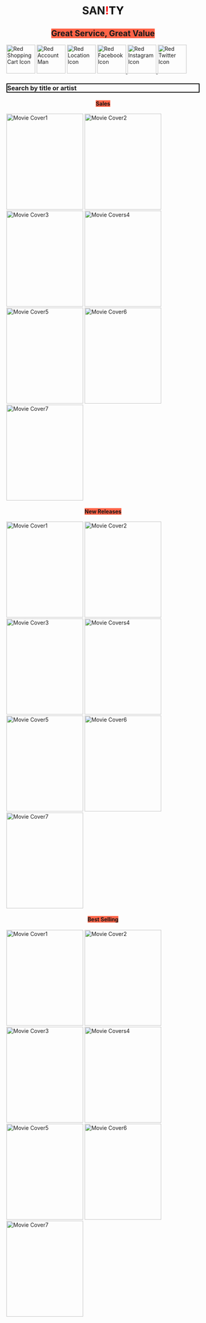 <!DOCTYPE html>
<html>
<head>

<h1 style="text-align:center;">SAN<span style="color:red;">!<span style="color:black;">TY</h1>

<style>
img {
        width: 100&%;
}
</style>
</head>
<body>

<h2 style="text-align:center;"><span style="background-color:Tomato;">Great Service, Great Value</h2>

<img src="http://images.all-free-download.com/images/graphiclarge/shopping_cart_icon_vector_red_background_280670.jpg" alt="Red Shopping Cart Icon" width="75" height="75">
<img src="http://icons.iconarchive.com/icons/custom-icon-design/flatastic-4/256/User-red-icon.png" alt="Red Account Man" width="75" height="75">
<img src="https://sportinglife10k.ca/toronto/wp-content/uploads/2016/09/red-location-icon.png" alt="Red Location Icon" width="75" height="75">

<a href="https://www.facebook.com/sanityonline">
        <img src="https://inclouddesign.com/wp-content/uploads/2017/12/facebook-fanpage-incloud-design-tinypng.png" alt="Red Facebook Icon" width="75" height="75">
</a>

<a href="https://www.instagram.com/sanityau/">
        <img src="http://antonalberts.com/wp-content/uploads/2016/06/Instagram-Red.png" alt="Red Instagram Icon" width="75" height="75">
</a>

<a href="https://twitter.com/sanityonline">
        <img src="https://smallimg.pngkey.com/png/small/21-219952_red-twitter-logo-png-picture-transparent-library-twitter.png" alt="Red Twitter Icon" width="75" height="75">
</a>

<h3 style="border:2px solid black;">Search by title or artist</h3>

<h4 style="text-align:center;"><span style="background-color:Tomato;">Sales</h4>
<img src="https://www.media4.hw-static.com/media/2015/12/fright-night-columbia-pictures-everett-122315.jpg" alt="Movie Cover1" width="200" height="250"> 
<img src="https://www.coverwhiz.com/uploads/movies/Harry-Potter-And-The-Deathly-Hallows-Part-2.jpg" alt="Movie Cover2" width="200" height="250">
<img src="https://www.media4.hw-static.com/media/2015/12/monkey-shines-orion-everett-122315.jpg" alt="Movie Cover3" width="200" height="250">
<img src="https://www.media1.hw-static.com/media/2015/12/ice-cream-man-a-pix-entertainment-122315.jpg" alt="Movie Covers4" width="200" height="250">
<img src="https://media.comicbook.com/2019/03/aladdin-disney-poster-full-1162578.jpeg" alt="Movie Cover5" width="200" height="250">
<img src="https://thepoisonedmartini.files.wordpress.com/2014/11/frozen-dvd-cover.jpg" alt="Movie Cover6" width="200" height="250">
<img src="https://i.pinimg.com/originals/77/dd/e2/77dde25c01cee19450acd7c9d29b71d6.jpg" alt="Movie Cover7" width="200" height="250">

<h4 style="text-align:center;"><span style="background-color:Tomato;">New Releases</h4>
<img src="https://www.media4.hw-static.com/media/2015/12/fright-night-columbia-pictures-everett-122315.jpg" alt="Movie Cover1" width="200" height="250"> 
<img src="https://www.coverwhiz.com/uploads/movies/Harry-Potter-And-The-Deathly-Hallows-Part-2.jpg" alt="Movie Cover2" width="200" height="250">
<img src="https://www.media4.hw-static.com/media/2015/12/monkey-shines-orion-everett-122315.jpg" alt="Movie Cover3" width="200" height="250">
<img src="https://www.media1.hw-static.com/media/2015/12/ice-cream-man-a-pix-entertainment-122315.jpg" alt="Movie Covers4" width="200" height="250">
<img src="https://media.comicbook.com/2019/03/aladdin-disney-poster-full-1162578.jpeg" alt="Movie Cover5" width="200" height="250">
<img src="https://thepoisonedmartini.files.wordpress.com/2014/11/frozen-dvd-cover.jpg" alt="Movie Cover6" width="200" height="250">
<img src="https://i.pinimg.com/originals/77/dd/e2/77dde25c01cee19450acd7c9d29b71d6.jpg" alt="Movie Cover7" width="200" height="250">

<h4 style="text-align:center;"><span style="background-color:Tomato">Best Selling</h4>
<img src="https://www.media4.hw-static.com/media/2015/12/fright-night-columbia-pictures-everett-122315.jpg" alt="Movie Cover1" width="200" height="250"> 
<img src="https://www.coverwhiz.com/uploads/movies/Harry-Potter-And-The-Deathly-Hallows-Part-2.jpg" alt="Movie Cover2" width="200" height="250">
<img src="https://www.media4.hw-static.com/media/2015/12/monkey-shines-orion-everett-122315.jpg" alt="Movie Cover3" width="200" height="250">
<img src="https://www.media1.hw-static.com/media/2015/12/ice-cream-man-a-pix-entertainment-122315.jpg" alt="Movie Covers4" width="200" height="250">
<img src="https://media.comicbook.com/2019/03/aladdin-disney-poster-full-1162578.jpeg" alt="Movie Cover5" width="200" height="250">
<img src="https://thepoisonedmartini.files.wordpress.com/2014/11/frozen-dvd-cover.jpg" alt="Movie Cover6" width="200" height="250">
<img src="https://i.pinimg.com/originals/77/dd/e2/77dde25c01cee19450acd7c9d29b71d6.jpg" alt="Movie Cover7" width="200" height="250">

</body>
